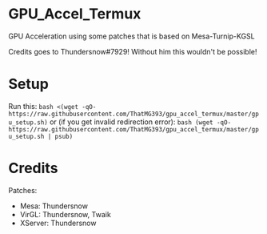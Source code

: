 # GPU_Accel_Termux
GPU Acceleration using some patches that is based on Mesa-Turnip-KGSL

Credits goes to Thundersnow#7929!
Without him this wouldn't be possible!

# Setup
Run this:
`bash <(wget -qO- https://raw.githubusercontent.com/ThatMG393/gpu_accel_termux/master/gpu_setup.sh)`
or (if you get invalid redirection error):
`bash (wget -qO- https://raw.githubusercontent.com/ThatMG393/gpu_accel_termux/master/gpu_setup.sh | psub)`

# Credits
Patches:
- Mesa: Thundersnow
- VirGL: Thundersnow, Twaik
- XServer: Thundersnow
